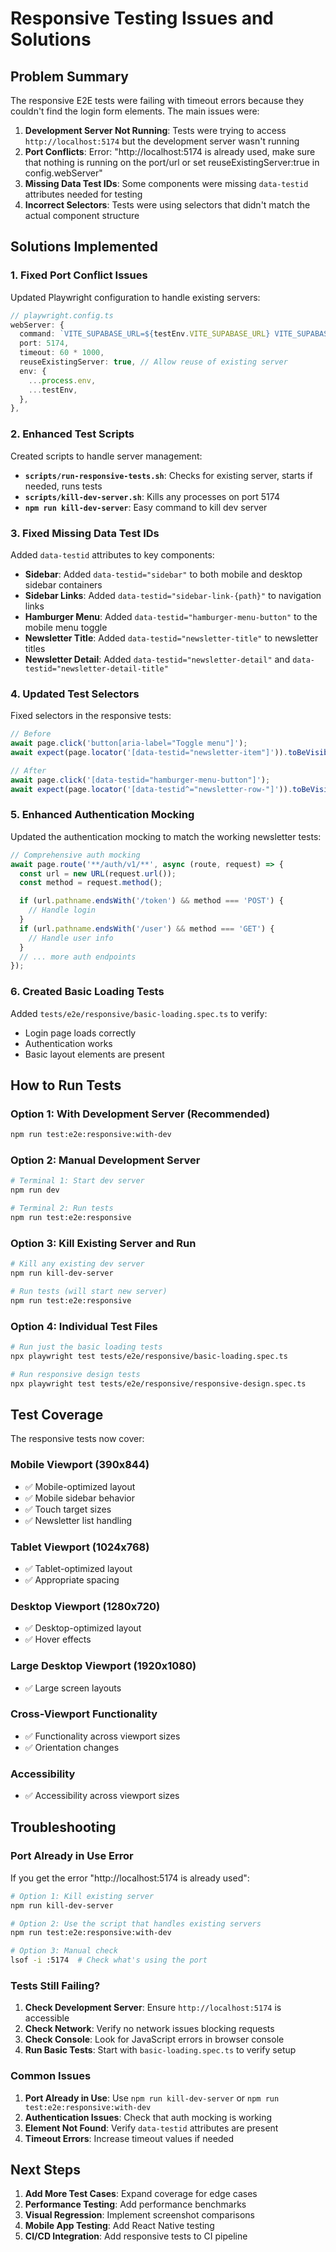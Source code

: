# Responsive Testing Issues and Solutions

## Problem Summary

The responsive E2E tests were failing with timeout errors because they couldn't find the login form elements. The main issues were:

1. **Development Server Not Running**: Tests were trying to access `http://localhost:5174` but the development server wasn't running
2. **Port Conflicts**: Error: "http://localhost:5174 is already used, make sure that nothing is running on the port/url or set reuseExistingServer:true in config.webServer"
3. **Missing Data Test IDs**: Some components were missing `data-testid` attributes needed for testing
4. **Incorrect Selectors**: Tests were using selectors that didn't match the actual component structure

## Solutions Implemented

### 1. Fixed Port Conflict Issues

Updated Playwright configuration to handle existing servers:

```typescript
// playwright.config.ts
webServer: {
  command: `VITE_SUPABASE_URL=${testEnv.VITE_SUPABASE_URL} VITE_SUPABASE_ANON_KEY=${testEnv.VITE_SUPABASE_ANON_KEY} VITE_USE_MOCK_API=${testEnv.VITE_USE_MOCK_API} NODE_ENV=${testEnv.NODE_ENV} npm run dev`,
  port: 5174,
  timeout: 60 * 1000,
  reuseExistingServer: true, // Allow reuse of existing server
  env: {
    ...process.env,
    ...testEnv,
  },
},
```

### 2. Enhanced Test Scripts

Created scripts to handle server management:

- **`scripts/run-responsive-tests.sh`**: Checks for existing server, starts if needed, runs tests
- **`scripts/kill-dev-server.sh`**: Kills any processes on port 5174
- **`npm run kill-dev-server`**: Easy command to kill dev server

### 3. Fixed Missing Data Test IDs

Added `data-testid` attributes to key components:

- **Sidebar**: Added `data-testid="sidebar"` to both mobile and desktop sidebar containers
- **Sidebar Links**: Added `data-testid="sidebar-link-{path}"` to navigation links
- **Hamburger Menu**: Added `data-testid="hamburger-menu-button"` to the mobile menu toggle
- **Newsletter Title**: Added `data-testid="newsletter-title"` to newsletter titles
- **Newsletter Detail**: Added `data-testid="newsletter-detail"` and `data-testid="newsletter-detail-title"`

### 4. Updated Test Selectors

Fixed selectors in the responsive tests:

```typescript
// Before
await page.click('button[aria-label="Toggle menu"]');
await expect(page.locator('[data-testid="newsletter-item"]')).toBeVisible();

// After  
await page.click('[data-testid="hamburger-menu-button"]');
await expect(page.locator('[data-testid^="newsletter-row-"]')).toBeVisible();
```

### 5. Enhanced Authentication Mocking

Updated the authentication mocking to match the working newsletter tests:

```typescript
// Comprehensive auth mocking
await page.route('**/auth/v1/**', async (route, request) => {
  const url = new URL(request.url());
  const method = request.method();

  if (url.pathname.endsWith('/token') && method === 'POST') {
    // Handle login
  }
  if (url.pathname.endsWith('/user') && method === 'GET') {
    // Handle user info
  }
  // ... more auth endpoints
});
```

### 6. Created Basic Loading Tests

Added `tests/e2e/responsive/basic-loading.spec.ts` to verify:
- Login page loads correctly
- Authentication works
- Basic layout elements are present

## How to Run Tests

### Option 1: With Development Server (Recommended)
```bash
npm run test:e2e:responsive:with-dev
```

### Option 2: Manual Development Server
```bash
# Terminal 1: Start dev server
npm run dev

# Terminal 2: Run tests
npm run test:e2e:responsive
```

### Option 3: Kill Existing Server and Run
```bash
# Kill any existing dev server
npm run kill-dev-server

# Run tests (will start new server)
npm run test:e2e:responsive
```

### Option 4: Individual Test Files
```bash
# Run just the basic loading tests
npx playwright test tests/e2e/responsive/basic-loading.spec.ts

# Run responsive design tests
npx playwright test tests/e2e/responsive/responsive-design.spec.ts
```

## Test Coverage

The responsive tests now cover:

### Mobile Viewport (390x844)
- ✅ Mobile-optimized layout
- ✅ Mobile sidebar behavior
- ✅ Touch target sizes
- ✅ Newsletter list handling

### Tablet Viewport (1024x768)
- ✅ Tablet-optimized layout
- ✅ Appropriate spacing

### Desktop Viewport (1280x720)
- ✅ Desktop-optimized layout
- ✅ Hover effects

### Large Desktop Viewport (1920x1080)
- ✅ Large screen layouts

### Cross-Viewport Functionality
- ✅ Functionality across viewport sizes
- ✅ Orientation changes

### Accessibility
- ✅ Accessibility across viewport sizes

## Troubleshooting

### Port Already in Use Error

If you get the error "http://localhost:5174 is already used":

```bash
# Option 1: Kill existing server
npm run kill-dev-server

# Option 2: Use the script that handles existing servers
npm run test:e2e:responsive:with-dev

# Option 3: Manual check
lsof -i :5174  # Check what's using the port
```

### Tests Still Failing?

1. **Check Development Server**: Ensure `http://localhost:5174` is accessible
2. **Check Network**: Verify no network issues blocking requests
3. **Check Console**: Look for JavaScript errors in browser console
4. **Run Basic Tests**: Start with `basic-loading.spec.ts` to verify setup

### Common Issues

1. **Port Already in Use**: Use `npm run kill-dev-server` or `npm run test:e2e:responsive:with-dev`
2. **Authentication Issues**: Check that auth mocking is working
3. **Element Not Found**: Verify `data-testid` attributes are present
4. **Timeout Errors**: Increase timeout values if needed

## Next Steps

1. **Add More Test Cases**: Expand coverage for edge cases
2. **Performance Testing**: Add performance benchmarks
3. **Visual Regression**: Implement screenshot comparisons
4. **Mobile App Testing**: Add React Native testing
5. **CI/CD Integration**: Add responsive tests to CI pipeline 